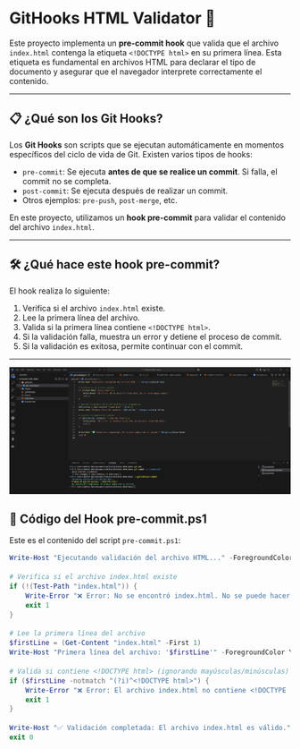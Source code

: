 # GitHooks HTML Validator 🚦

Este proyecto implementa un **pre-commit hook** que valida que el archivo `index.html` contenga la etiqueta `<!DOCTYPE html>` en su primera línea. Esta etiqueta es fundamental en archivos HTML para declarar el tipo de documento y asegurar que el navegador interprete correctamente el contenido.

---

## 📋 **¿Qué son los Git Hooks?**

Los **Git Hooks** son scripts que se ejecutan automáticamente en momentos específicos del ciclo de vida de Git. Existen varios tipos de hooks:

- `pre-commit`: Se ejecuta **antes de que se realice un commit**. Si falla, el commit no se completa.
- `post-commit`: Se ejecuta después de realizar un commit.
- Otros ejemplos: `pre-push`, `post-merge`, etc.

En este proyecto, utilizamos un **hook pre-commit** para validar el contenido del archivo `index.html`.

---

## 🛠 **¿Qué hace este hook pre-commit?**

El hook realiza lo siguiente:

1. Verifica si el archivo `index.html` existe.
2. Lee la primera línea del archivo.
3. Valida si la primera línea contiene `<!DOCTYPE html>`.
4. Si la validación falla, muestra un error y detiene el proceso de commit.
5. Si la validación es exitosa, permite continuar con el commit.

---

![CAPTURA DE PANTALLA](/images/PAGINAW.png)

## 📜 **Código del Hook pre-commit.ps1**

Este es el contenido del script `pre-commit.ps1`:

```powershell
Write-Host "Ejecutando validación del archivo HTML..." -ForegroundColor Cyan

# Verifica si el archivo index.html existe
if (!(Test-Path "index.html")) {
    Write-Error "❌ Error: No se encontró index.html. No se puede hacer commit."
    exit 1
}

# Lee la primera línea del archivo
$firstLine = (Get-Content "index.html" -First 1)
Write-Host "Primera línea del archivo: '$firstLine'" -ForegroundColor Yellow

# Valida si contiene <!DOCTYPE html> (ignorando mayúsculas/minúsculas)
if ($firstLine -notmatch "(?i)^<!DOCTYPE html>") {
    Write-Error "❌ Error: El archivo index.html no contiene <!DOCTYPE html>."
    exit 1
}

Write-Host "✅ Validación completada: El archivo index.html es válido." -ForegroundColor Green
exit 0



